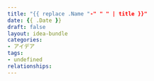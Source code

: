 ```yaml
---
title: "{{ replace .Name "-" " " | title }}"
date: {{ .Date }}
draft: false
layout: idea-bundle
categories:
- アイデア
tags:
- undefined
relationships:
---
```

